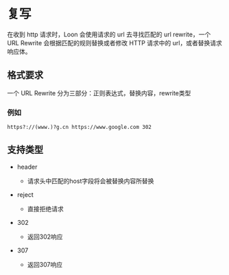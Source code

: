 # 复写

在收到 http 请求时，Loon 会使用请求的 url 去寻找匹配的 url rewrite，一个 URL Rewrite 会根据匹配的规则替换或者修改 HTTP 请求中的 url，或者替换请求响应体。 

## 格式要求

一个 URL Rewrite 分为三部分：正则表达式，替换内容，rewrite类型 

### 例如

```
https?://(www.)?g.cn https://www.google.com 302
```

## 支持类型

- header 

  - 请求头中匹配的host字段将会被替换内容所替换

- reject 

  - 直接拒绝请求

- 302 
  
  - 返回302响应

- 307 

  - 返回307响应